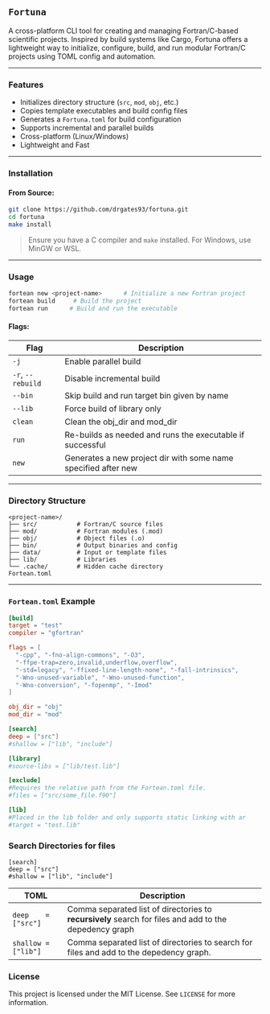 ## `Fortuna`

A cross-platform CLI tool for creating and managing Fortran/C-based scientific projects. Inspired by build systems like Cargo, Fortuna offers a lightweight way to initialize, configure, build, and run modular Fortran/C projects using TOML config and automation.

---

### Features

* Initializes directory structure (`src`, `mod`, `obj`, etc.)
* Copies template executables and build config files
* Generates a `Fortuna.toml` for build configuration
* Supports incremental and parallel builds
* Cross-platform (Linux/Windows)
* Lightweight and Fast 
---

### Installation

#### From Source:

```bash
git clone https://github.com/drgates93/fortuna.git
cd fortuna
make install
```

> Ensure you have a C compiler and `make` installed. For Windows, use MinGW or WSL.

---

### Usage

```bash
fortean new <project-name>      # Initialize a new Fortran project
fortean build     # Build the project
fortean run      # Build and run the executable
```

#### Flags:

| Flag              | Description                        |
| ----------------- | ---------------------------------- |
| `-j`              | Enable parallel build              |
| `-r`, `--rebuild` | Disable incremental build          |
| `--bin`           | Skip build and run target bin given by name |
| `--lib`           | Force build of library only        |
| `clean`           | Clean the obj_dir and mod_dir      |
| `run`               | Re-builds as needed and runs the executable if successful |
| `new`               | Generates a new project dir with some name specified after new |

---

### Directory Structure

```
<project-name>/
├── src/           # Fortran/C source files
├── mod/           # Fortran modules (.mod)
├── obj/           # Object files (.o)
├── bin/           # Output binaries and config
├── data/          # Input or template files
├── lib/           # Libraries
└── .cache/        # Hidden cache directory
Fortean.toml
```
---

### `Fortean.toml` Example

```toml
[build]
target = "test"
compiler = "gfortran"

flags = [
  "-cpp", "-fno-align-commons", "-O3",
  "-ffpe-trap=zero,invalid,underflow,overflow",
  "-std=legacy", "-ffixed-line-length-none", "-fall-intrinsics",
  "-Wno-unused-variable", "-Wno-unused-function",
  "-Wno-conversion", "-fopenmp", "-Imod"
]

obj_dir = "obj"
mod_dir = "mod"

[search]
deep = ["src"]
#shallow = ["lib", "include"]

[library]
#source-libs = ["lib/test.lib"]

[exclude]
#Requires the relative path from the Fortean.toml file.
#files = ["src/some_file.f90"] 

[lib]
#Placed in the lib folder and only supports static linking with ar
#target = "test.lib"
```

### Search Directories for files

```
[search]
deep = ["src"]
#shallow = ["lib", "include"]
```

| TOML             | Description                        |
| ----------------- | ---------------------------------- |
| `deep    = ["src"]` | Comma separated list of directories to **recursively** search for files and add to the depedency graph|
| `shallow = ["lib"]` | Comma separated list of directories to search for files and add to the depedency graph.|

### License
This project is licensed under the MIT License. See `LICENSE` for more information.
